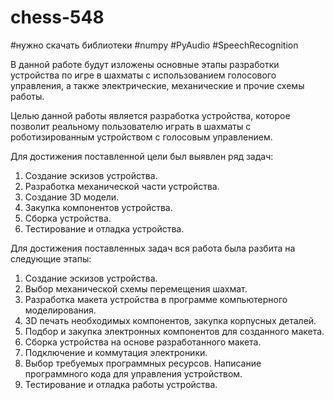 # chess-548
#нужно скачать библиотеки
#numpy
#PyAudio
#SpeechRecognition

В данной работе будут изложены основные этапы разработки устройства по игре в шахматы с использованием голосового управления, а также электрические, механические и прочие схемы работы.

Целью данной работы является разработка устройства, которое позволит реальному пользователю играть в шахматы с роботизированным устройством с голосовым управлением.

Для достижения поставленной цели был выявлен ряд задач:
1.	Создание эскизов устройства.
2.	Разработка механической части устройства.
3.	Создание 3D модели.
4.	Закупка компонентов устройства.
5.	Сборка устройства.
6.	Тестирование и отладка устройства.

Для достижения поставленных задач вся работа была разбита на следующие этапы:
1.	Создание эскизов устройства.
2.	Выбор механической схемы перемещения шахмат.
3.	Разработка макета устройства в программе компьютерного моделирования.
4.	3D печать необходимых компонентов, закупка корпусных деталей.
5.	Подбор и закупка электронных компонентов для созданного макета.
6.	Сборка устройства на основе разработанного макета.
7.	Подключение и коммутация электроники.
8.	Выбор требуемых программных ресурсов. Написание программного кода для управления устройством.
9.	Тестирование и отладка работы устройства.

